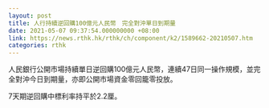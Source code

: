 ```yaml
---
layout: post
title: 人行持續逆回購100億元人民幣　完全對沖單日到期量
date: 2021-05-07 09:37:54.000000000 +08:00
link: https://news.rthk.hk/rthk/ch/component/k2/1589662-20210507.htm
categories: rthk
---
```


人民銀行公開市場持續單日逆回購100億元人民幣，連續47日同一操作規模，並完全對沖今日到期量，亦即公開市場資金零回籠零投放。

7天期逆回購中標利率持平於2.2厘。
